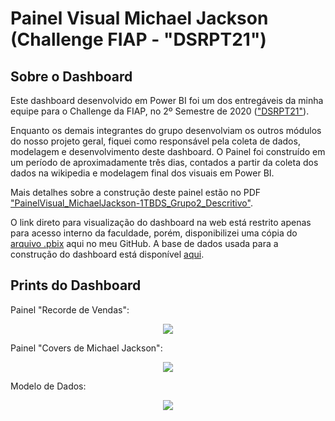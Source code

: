 # Painel Visual Michael Jackson (Challenge FIAP - "DSRPT21")

## Sobre o Dashboard

Este dashboard desenvolvido em Power BI foi um dos entregáveis da minha equipe para o Challenge da FIAP, no 2º Semestre de 2020 (["DSRPT21"](https://www.fiap.com.br/graduacao/dsrpt21/)).

Enquanto os demais integrantes do grupo desenvolviam os outros módulos do nosso projeto geral, fiquei como responsável pela coleta de dados, modelagem e desenvolvimento deste dashboard. O Painel foi construído em um período de aproximadamente três dias, contados a partir da coleta dos dados na wikipedia e modelagem final dos visuais em Power BI.

Mais detalhes sobre a construção deste painel estão no PDF ["PainelVisual_MichaelJackson-1TBDS_Grupo2_Descritivo"](https://github.com/andrecontisilva/Portfolio/blob/main/PowerBI/PainelVisualMJ/PainelVisual_MichaelJackson-1TBDS_Grupo2_Descritivo.pdf).

O link direto para visualização do dashboard na web está restrito apenas para acesso interno da faculdade, porém, disponibilizei uma cópia do [arquivo .pbix](https://github.com/andrecontisilva/Portfolio/raw/main/PowerBI/PainelVisualMJ/PainelVisual_MichaelJackson-1TBDS_Grupo2.pbix) aqui no meu GitHub.
A base de dados usada para a construção do dashboard está disponível [aqui](https://github.com/andrecontisilva/Portfolio/tree/main/PowerBI/PainelVisualMJ/BaseDados).

## Prints do Dashboard

Painel "Recorde de Vendas":

<p align="center">
  <img src = "https://i.imgur.com/XBjahDZl.png">
</p>

Painel "Covers de Michael Jackson":

<p align="center">
  <img src = "https://i.imgur.com/4thVeqQl.png">
</p>

Modelo de Dados:

<p align="center">
  <img src = "https://i.imgur.com/gvFcMKYl.png">
</p>
